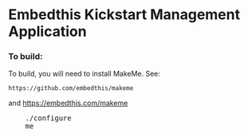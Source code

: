 Embedthis Kickstart Management Application
===

### To build:

To build, you will need to install MakeMe. See:

    https://github.com/embedthis/makeme
and
    https://embedthis.com/makeme

<pre>
    ./configure
    me
</pre>

